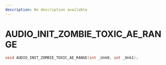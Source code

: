 ```yaml
---
description: No description available 
---
```


# AUDIO_INIT_ZOMBIE_TOXIC_AE_RANGE

```cpp
void AUDIO_INIT_ZOMBIE_TOXIC_AE_RANGE(int _Unk0, int _Unk1);
```